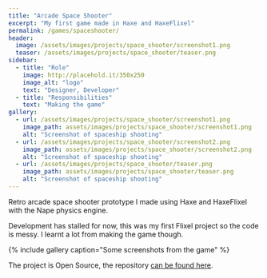 ```yaml
---
title: "Arcade Space Shooter"
excerpt: "My first game made in Haxe and HaxeFlixel"
permalink: /games/spaceshooter/
header: 
  image: /assets/images/projects/space_shooter/screenshot1.png
  teaser: /assets/images/projects/space_shooter/teaser.png
sidebar: 
  - title: "Role"
    image: http://placehold.it/350x250
    image_alt: "logo"
    text: "Designer, Developer"
  - title: "Responsibilities"
    text: "Making the game"
gallery:
  - url: /assets/images/projects/space_shooter/screenshot1.png
    image_path: assets/images/projects/space_shooter/screenshot1.png
    alt: "Screenshot of spaceship shooting"
  - url: /assets/images/projects/space_shooter/screenshot2.png
    image_path: assets/images/projects/space_shooter/screenshot2.png
    alt: "Screenshot of spaceship shooting"
  - url: /assets/images/projects/space_shooter/teaser.png
    image_path: assets/images/projects/space_shooter/teaser.png
    alt: "Screenshot of spaceship shooting"
---
```


Retro arcade space shooter prototype I made using Haxe and HaxeFlixel with the Nape physics engine.

Development has stalled for now, this was my first Flixel project so the code is messy. I learnt a lot from making the game though.

{% include gallery caption="Some screenshots from the game" %}

The project is Open Source, the repository [can be found here](https://github.com/Gioele-Bencivenga/FlixelGame).
